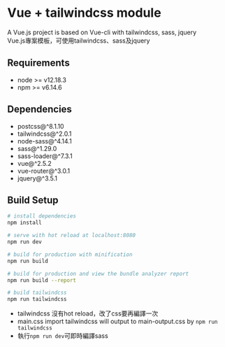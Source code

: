 # Vue + tailwindcss module

A Vue.js project is based on Vue-cli with tailwindcss, sass, jquery  
Vue.js專案模板，可使用tailwindcss、sass及jquery

## Requirements
- node >= v12.18.3  
- npm >= v6.14.6 

## Dependencies
- postcss@^8.1.10  
- tailwindcss@^2.0.1  
- node-sass@^4.14.1
- sass@^1.29.0
- sass-loader@^7.3.1
- vue@^2.5.2
- vue-router@^3.0.1
- jquery@^3.5.1


## Build Setup

``` bash
# install dependencies
npm install

# serve with hot reload at localhost:8080
npm run dev

# build for production with minification
npm run build

# build for production and view the bundle analyzer report
npm run build --report

# build tailwindcss
npm run tailwindcss
```

- tailwindcss 沒有hot reload，改了css要再編譯一次
- main.css import tailwindcss will output to main-output.css by `npm run tailwindcss`
- 執行`npm run dev`可即時編譯sass